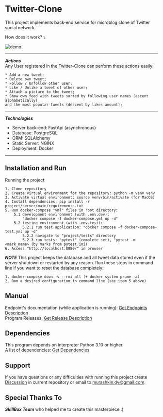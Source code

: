 # Twitter-Clone

This project implements back-end service for microblog clone of Twitter social
network.

How does it work? ⤵

![demo](https://github.com/user-attachments/assets/9babf78a-ddd5-4194-9dbb-45afbe1e2fdb)


***

<!-- Actions and Technologies -->
***Actions***<br>
Any User registered in the Twitter-Clone can perform these actions easily:

    * Add a new tweet;
    * Delete own tweet;
    * Follow / Unfollow other user;
    * Like / Unlike a tweet of other user;
    * Attach a picture to the tweet;
    * Show own feed with tweets sorted by following user names (ascent alphabetically)
    and the most popular tweets (descent by likes amount);

***
***Technologies***

- Server back-end: FastApi (asynchronous)
- Database: PostgreSQL
- ORM: SQLAlchemy
- Static Server: NGINX
- Deployment: Docker

***


<!-- Installation and Run-->

## Installation and Run

Running the project:

    1. Clone repository
    2. Create virtual environment for the repository: python -m venv venv
    3. Activate virtual environment: source venv/bin/activate (for MacOS)
    4. Install dependencies: pip install -r project/server/main/requirements.txt
    5. Run docker-compose "yml" files in root directory:
        5.1 development environment (with .env.dev): 
            "docker compose -f docker-compose.yml up -d"
        5.2 testing environment (with .env.test):
            5.2.1 run test application: "docker compose -f docker-compose-test.yml up -d"
            5.2.2 navigate to "project/tests" directory
            5.2.3 run tests: "pytest" (complete set), "pytest -m <mark_name> (by marks from pytest.ini)
    6. Access "http://localhost:8080/" in browser

***NOTE*** This project keeps the database and all tweet data stored even if
the server  shutdown or restarted by any reason.
Run these steps in command line if you want to reset the database completely:

    1. docker-compose down -v --rmi all (+ docker system prune -a)
    2. Run a desired configuration in command line (see item 5 above)

<!-- User Manual -->

## Manual

Endpoint's documentation (while application is running): [Get Endpoints Description](http://localhost:8080/docs) <br>
Program Releases: [Get Release Description](./TBD)

<!-- Dependencies -->

## Dependencies

This program depends on interpreter Python 3.10 or higher.<br>
A list of dependencies: [Get Dependencies](./project/server/requirements.txt)

<!-- Support -->

## Support

If you have questions or any difficulties with running this project create
[Discussion](https://github.com/) in current repository or email
to <murashkin.dv@gmail.com>.

## Special Thanks To

***SkillBox Team*** who helped me to create this masterpiece :)
